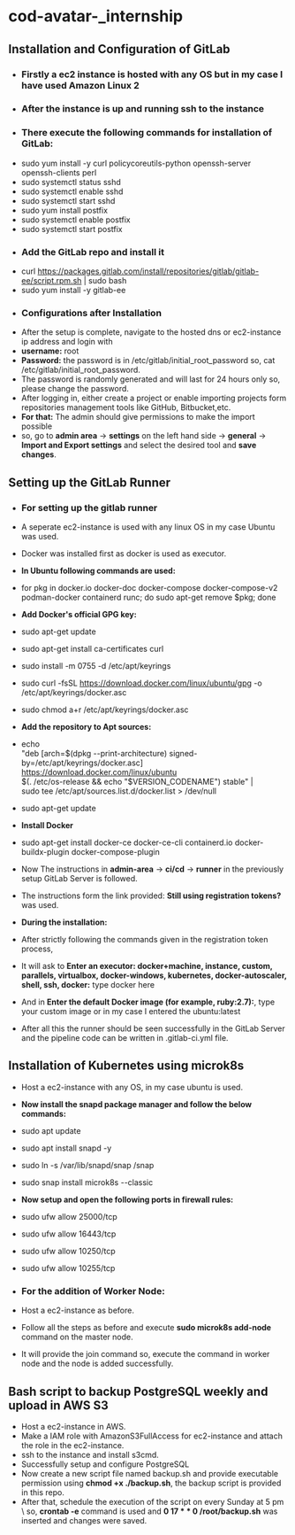 # cod-avatar-_internship

## Installation and Configuration of GitLab
- ### Firstly a ec2 instance is hosted with any OS but in my case I have used Amazon Linux 2
- ### After the instance is up and running ssh to the instance
- ### There execute the following commands for installation of GitLab:
- sudo yum install -y curl policycoreutils-python openssh-server openssh-clients perl
- sudo systemctl status sshd
- sudo systemctl enable sshd
- sudo systemctl start sshd
- sudo yum install postfix
- sudo systemctl enable postfix
- sudo systemctl start postfix
- ### Add the GitLab repo and install it
- curl https://packages.gitlab.com/install/repositories/gitlab/gitlab-ee/script.rpm.sh | sudo bash
- sudo yum install -y gitlab-ee
- ### Configurations after Installation
- After the setup is complete, navigate to the hosted dns or ec2-instance ip address and login with
- **username:** root 
- **Password:** the password is in /etc/gitlab/initial_root_password so, cat /etc/gitlab/initial_root_password.
- The password is randomly generated and will last for 24 hours only so, please change the password.
- After logging in, either create a project or enable importing projects form repositories management tools like GitHub, Bitbucket,etc.
- **For that:** The admin should give permissions to make the import possible
- so, go to **admin area** -> **settings** on the left hand side -> **general** -> **Import and Export settings** and select the desired tool and **save changes**.
 
## Setting up the GitLab Runner
- ### For setting up the gitlab runner
- A seperate ec2-instance is used with any linux OS in my case Ubuntu was used.
- Docker was installed first as docker is used as executor.
- **In Ubuntu following commands are used:**
- for pkg in docker.io docker-doc docker-compose docker-compose-v2 podman-docker containerd runc; do sudo apt-get remove $pkg; done
- **Add Docker's official GPG key:**
- sudo apt-get update
- sudo apt-get install ca-certificates curl
- sudo install -m 0755 -d /etc/apt/keyrings
- sudo curl -fsSL https://download.docker.com/linux/ubuntu/gpg -o /etc/apt/keyrings/docker.asc
- sudo chmod a+r /etc/apt/keyrings/docker.asc
- **Add the repository to Apt sources:**
- echo \
  "deb [arch=$(dpkg --print-architecture) signed-by=/etc/apt/keyrings/docker.asc] https://download.docker.com/linux/ubuntu \
  $(. /etc/os-release && echo "$VERSION_CODENAME") stable" | \
  sudo tee /etc/apt/sources.list.d/docker.list > /dev/null
- sudo apt-get update
- **Install Docker**
- sudo apt-get install docker-ce docker-ce-cli containerd.io docker-buildx-plugin docker-compose-plugin
- Now The instructions in **admin-area** -> **ci/cd** -> **runner** in the previously setup GitLab Server is followed.
- The instructions form the link provided: **Still using registration tokens?** was used.

- **During the installation:**
- After strictly following the commands given in the registration token process,
- It will ask to **Enter an executor: docker+machine, instance, custom, parallels, virtualbox, docker-windows, kubernetes, docker-autoscaler, shell, ssh, docker:** type docker here
- And in **Enter the default Docker image (for example, ruby:2.7):**, type your custom image or in my case I entered the ubuntu:latest
- After all this the runner should be seen successfully in the GitLab Server and the pipeline code can be written in .gitlab-ci.yml file. 
## Installation of Kubernetes using microk8s
- Host a ec2-instance with any OS, in my case ubuntu is used.
- **Now install the snapd package manager and follow the below commands:**
- sudo apt update
- sudo apt install snapd -y
- sudo ln -s /var/lib/snapd/snap /snap
- sudo snap install microk8s --classic
- **Now setup and open the following ports in firewall rules:**
- sudo ufw allow 25000/tcp
- sudo ufw allow 16443/tcp
- sudo ufw allow 10250/tcp
- sudo ufw allow 10255/tcp

- ### For the addition of Worker Node:
- Host a ec2-instance as before.
- Follow all the steps as before and execute **sudo microk8s add-node** command on the master node.
- It will provide the join command so, execute the command in worker node and the node is added successfully.
## Bash script to backup PostgreSQL weekly and upload in AWS S3
- Host a ec2-instance in AWS.
- Make a IAM role with AmazonS3FullAccess for ec2-instance and attach the role in the ec2-instance.
- ssh to the instance and install s3cmd.
- Successfully setup and configure PostgreSQL
- Now create a new script file named backup.sh and provide executable permission using **chmod +x ./backup.sh**, the backup script is provided in this repo.
- After that, schedule the execution of the script on every Sunday at 5 pm \ so, **crontab -e** command is used and **0 17 * * 0 /root/backup.sh** was inserted and changes were saved.  

